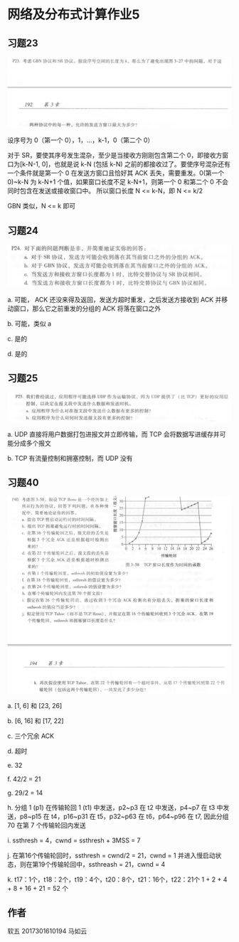 # 网络及分布式计算作业5


## 习题23


![avatar](./resource/P23.png)

设序号为 0（第一个 0），1，…，k-1，0（第二个 0）

对于 SR，要使其序号发生混杂，至少是当接收方刚刚包含第二个 0，即接收方窗口为[k-N-1, 0]，也就是说 k-N (包括 k-N) 之前的都接收过了。要使序号混杂还有一个条件就是第一个 0 在发送方窗口且恰好其 ACK 丢失，需要重发。0(第一个0)~k-N 为 k-N+1 个值，如果窗口长度不足 k-N+1，则第一个 0 和第二个 0 不会同时包含在发送或接收窗口中。
所以窗口长度 N <= k-N，即 N <= k/2

GBN 类似，N <= k 即可


## 习题24


![avatar](./resource/P24.png)

a.
可能， ACK 还没来得及返回，发送方超时重发，之后发送方接收到 ACK 并移动窗口，那么它之前重发的分组的 ACK 将落在窗口之外

b.
可能，类似 a

c.
是的

d.
是的


## 习题25


![avatar](./resource/P25.png)


a.
UDP 直接将用户数据打包进报文并立即传输，而 TCP 会将数据写进缓存并可能分成多个报文

b.
TCP 有流量控制和拥塞控制，而 UDP 没有


## 习题40

![avatar](./resource/P40.png)


a. [1, 6] 和 [23, 26]

b. [6, 16] 和 [17, 22]

c. 三个冗余 ACK

d. 超时

e. 32

f. 42/2 = 21

g. 29/2 = 14

h. 分组 1 (p1) 在传输轮回 1 (t1) 中发送，p2~p3 在 t2 中发送，p4~p7 在 t3 中发送，p8~p15 在 t4，p16~p31 在 t5，p32~p63 在 t6，p64~p96 在 t7,
因此分组 70 在第 7 个传输轮回内发送

i. ssthresh = 4，cwnd = ssthresh + 3MSS = 7

j. 在第16个传输轮回时，ssthresh = cwnd/2 = 21，cwnd = 1 并进入慢启动状态，则在第19个传输轮回中，ssthreash = 21，cwnd = 4

k. t17：1个，t18：2个，t19：4个，t20：8个，t21：16个，t22：21个
1 + 2 + 4 + 8 + 16 + 21 = 52 个


## 作者

软五 2017301610194 马如云
